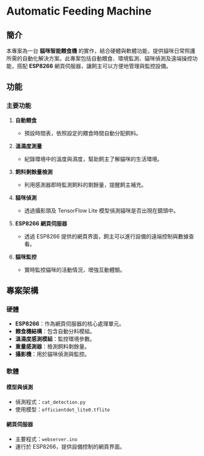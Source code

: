 # Automatic Feeding Machine  

## 簡介  
本專案為一台 **貓咪智能餵食機** 的實作，結合硬體與軟體功能，提供貓咪日常照護所需的自動化解決方案。此專案包括自動餵食、環境監測、貓咪偵測及遠端操控功能，搭配 **ESP8266** 網頁伺服器，讓飼主可以方便地管理與監控設備。  

## 功能  
### 主要功能  
1. **自動餵食**  
   - 預設時間表，依照設定的餵食時間自動分配飼料。  

2. **溫濕度測量**  
   - 紀錄環境中的溫度與濕度，幫助飼主了解貓咪的生活環境。  

3. **飼料剩餘量檢測**  
   - 利用感測器即時監測飼料的剩餘量，提醒飼主補充。  

4. **貓咪偵測**  
   - 透過攝影頭及 TensorFlow Lite 模型偵測貓咪是否出現在鏡頭中。  

5. **ESP8266 網頁伺服器**  
   - 透過 ESP8266 提供的網頁界面，飼主可以進行設備的遠端控制與數據查看。  

6. **貓咪監控**  
   - 實時監控貓咪的活動情況，增強互動體驗。
     
## 專案架構  
### 硬體  
- **ESP8266**：作為網頁伺服器的核心處理單元。  
- **餵食機結構**：包含自動分料模組。  
- **溫濕度感測模組**：監控環境參數。  
- **重量感測器**：檢測飼料剩餘量。  
- **攝影機**：用於貓咪偵測與監控。  

### 軟體  
#### 模型與偵測  
- 偵測程式：`cat_detection.py`  
- 使用模型：`efficientdet_lite0.tflite`  

#### 網頁伺服器  
- 主要程式：`webserver.ino`  
- 運行於 ESP8266，提供設備控制的網頁界面。  
